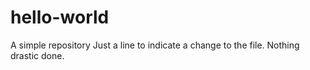 # hello-world
A simple repository
Just a line to indicate a change to the file. Nothing drastic done.
